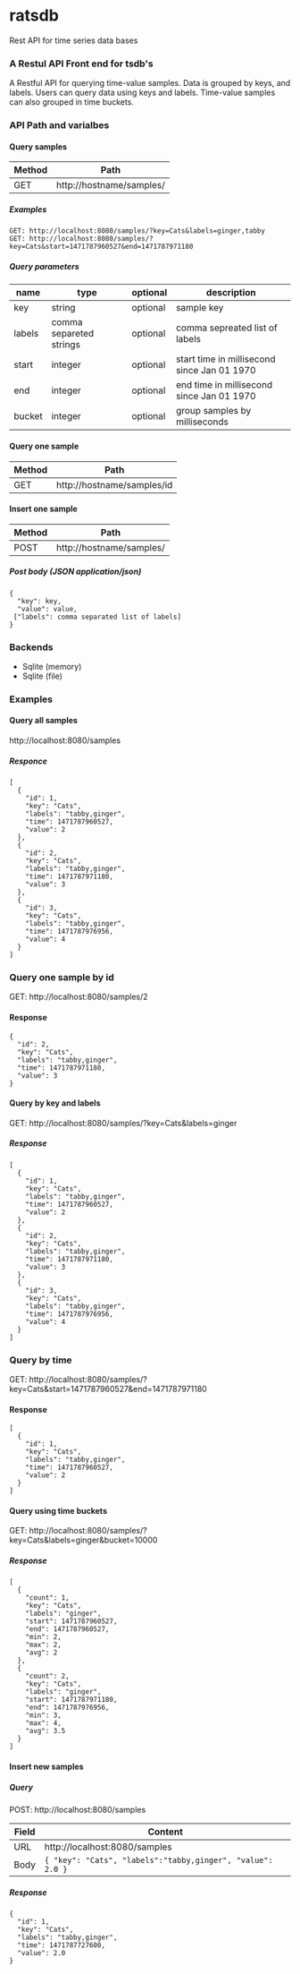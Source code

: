 # ratsdb
Rest API for time series data bases

### A Restul API Front end for tsdb's
A Restful API for querying time-value samples. Data is grouped by keys, and labels.
Users can query data using keys and labels. Time-value samples can also grouped in time buckets.

### API Path and varialbes
#### Query samples
Method | Path
-------| ----
GET | http://hostname/samples/

##### Examples

```
GET: http://localhost:8080/samples/?key=Cats&labels=ginger,tabby
GET: http://localhost:8080/samples/?key=Cats&start=1471787960527&end=1471787971180
```

##### Query parameters
name | type | optional | description
-----|------|----------|------------
key | string | optional | sample key
labels | comma separeted strings | optional | comma sepreated list of labels
start | integer | optional | start time in millisecond since Jan 01 1970
end | integer | optional | end time in millisecond since Jan 01 1970
bucket | integer | optional | group samples by milliseconds

#### Query one sample
Method | Path
-------| ----
GET | http://hostname/samples/id

#### Insert one sample
Method | Path
-------| ----
POST |  http://hostname/samples/

##### Post body (JSON application/json)
```
{
  "key": key,
  "value": value,
 ["labels": comma separated list of labels]
}
```

### Backends
- Sqlite (memory)
- Sqlite (file)

### Examples

#### Query all samples
http://localhost:8080/samples

##### Responce

```
[
  {
    "id": 1,
    "key": "Cats",
    "labels": "tabby,ginger",
    "time": 1471787960527,
    "value": 2
  },
  {
    "id": 2,
    "key": "Cats",
    "labels": "tabby,ginger",
    "time": 1471787971180,
    "value": 3
  },
  {
    "id": 3,
    "key": "Cats",
    "labels": "tabby,ginger",
    "time": 1471787976956,
    "value": 4
  }
]
```

### Query one sample by id
GET: http://localhost:8080/samples/2
#### Response
```
{
  "id": 2,
  "key": "Cats",
  "labels": "tabby,ginger",
  "time": 1471787971180,
  "value": 3
}
```

#### Query by key and labels
GET: http://localhost:8080/samples/?key=Cats&labels=ginger
##### Response
```
[
  {
    "id": 1,
    "key": "Cats",
    "labels": "tabby,ginger",
    "time": 1471787960527,
    "value": 2
  },
  {
    "id": 2,
    "key": "Cats",
    "labels": "tabby,ginger",
    "time": 1471787971180,
    "value": 3
  },
  {
    "id": 3,
    "key": "Cats",
    "labels": "tabby,ginger",
    "time": 1471787976956,
    "value": 4
  }
]
```

### Query by time
GET: http://localhost:8080/samples/?key=Cats&start=1471787960527&end=1471787971180
#### Response
```
[
  {
    "id": 1,
    "key": "Cats",
    "labels": "tabby,ginger",
    "time": 1471787960527,
    "value": 2
  }
]
```

#### Query using time buckets
GET: http://localhost:8080/samples/?key=Cats&labels=ginger&bucket=10000
##### Response
```
[
  {
    "count": 1,
    "key": "Cats",
    "labels": "ginger",
    "start": 1471787960527,
    "end": 1471787960527,
    "min": 2,
    "max": 2,
    "avg": 2
  },
  {
    "count": 2,
    "key": "Cats",
    "labels": "ginger",
    "start": 1471787971180,
    "end": 1471787976956,
    "min": 3,
    "max": 4,
    "avg": 3.5
  }
]
```

#### Insert new samples
##### Query
POST: http://localhost:8080/samples

Field | Content
------| -------------
URL   | http://localhost:8080/samples
Body  | `{ "key": "Cats", "labels":"tabby,ginger", "value": 2.0 }`

##### Response
```
{
  "id": 1,
  "key": "Cats",
  "labels": "tabby,ginger",
  "time": 1471787727600,
  "value": 2.0
}
```
